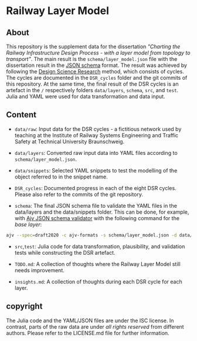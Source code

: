 # Railway Layer Model

## About

This repository is the supplement data for the dissertation *"Charting the Railway Infrastructure Design Process - with a layer model from topology to transport"*. The main result is the `schema/layer_model.json` file with the dissertation result in the [JSON schema](https://json-schema.org) format. The result was achieved by following the [Design Science Research](https://doi.org/10.2307/25148625) method, which consists of cycles. The cycles are documented in the `DSR_cycles` folder and the git commits of this repository. At the same time, the final result of the DSR cycles is an artefact in the `/` respectively folders `data/layers`, `schema`, `src`, and `test`. Julia and YAML were used for data transformation and data input.

## Content

* `data/raw`: Input data for the DSR cycles - a fictitious network used by teaching at the Institute of Railway Systems Engineering and Traffic Safety at Technical University Braunschweig.

* `data/layers`: Converted raw input data into YAML files according to `schema/layer_model.json`.

* `data/snippets`: Selected YAML snippets to test the modelling of the object referred to in the snippet name.

* `DSR_cycles`: Documented progress in each of the eight DSR cycles. Please also refer to the commits of the git repository.

* `schema`: The final JSON schema file to validate the YAML files in the data/layers and the data/snippets folder. This can be done, for example, with [Ajv JSON schema validator](https://ajv.js.org) with the following command for the _base layer_: 

```bash
ajv --spec=draft2020 -c ajv-formats -s schema/layer_model.json -d data/layers/base.yaml
```

* `src`,`test`: Julia code for data transformation, plausibility, and validation tests while constructing the DSR artefact.

* `TODO.md`: A collection of thoughts where the Railway Layer Model still needs improvement.

* `insights.md`: A collection of thoughts during each DSR cycle for each layer.

## copyright

The Julia code and the YAML/JSON files are under the ISC license. In contrast, parts of the raw data are under *_all rights reserved_* from different authors. Please refer to the LICENSE.md file for further information.